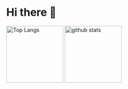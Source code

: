 # Hi there 👋
<p align="left"> 
  <img alt="Top Langs" height="150px" src="https://github-readme-stats.vercel.app/api/top-langs/?username=soutaschool&layout=compact&show_icons=true&theme=solarized-dark&count_private=true" />
  <img alt="github stats" height="150px" src="https://github-readme-stats.vercel.app/api?username=soutaschool&theme=solarized-dark&show_icons=ture&count_private=true" />
</p>
